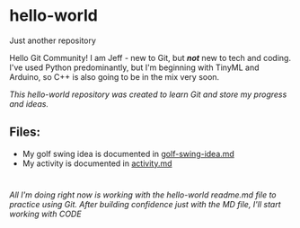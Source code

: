 # hello-world
Just another repository

Hello Git Community!
I am Jeff - new to Git, but __*not*__ new to tech and coding. I've used Python predominantly, but I'm beginning with TinyML and Arduino, so C++ is also going to be in the mix very soon.

*This hello-world repository was created to learn Git and store my progress and ideas.*

## Files:
- My golf swing idea is documented in [golf-swing-idea.md](golf-swing-idea.md)
- My activity is documented in [activity.md](activity.md)


#
*All I'm doing right now is working with the hello-world readme.md file to practice using Git. After building confidence just with the MD file, I'll start working with CODE*
